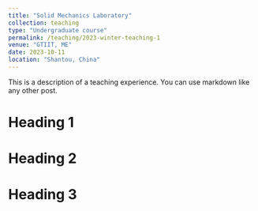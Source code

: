 ```yaml
---
title: "Solid Mechanics Laboratory"
collection: teaching
type: "Undergraduate course"
permalink: /teaching/2023-winter-teaching-1
venue: "GTIIT, ME"
date: 2023-10-11
location: "Shantou, China"
---
```


This is a description of a teaching experience. You can use markdown like any other post.

Heading 1
======

Heading 2
======

Heading 3
======